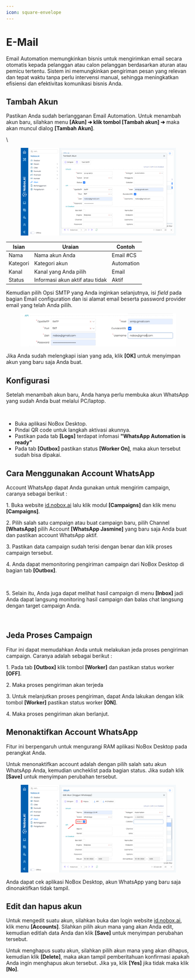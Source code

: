 ```yaml
---
icon: square-envelope
---
```


# <i class="fa-regular fa-envelope"></i> E-Mail

Email Automation memungkinkan bisnis untuk mengirimkan email secara otomatis kepada pelanggan atau calon pelanggan berdasarkan aturan atau pemicu tertentu. Sistem ini memungkinkan pengiriman pesan yang relevan dan tepat waktu tanpa perlu intervensi manual, sehingga meningkatkan efisiensi dan efektivitas komunikasi bisnis Anda.

## **Tambah Akun**

Pastikan Anda sudah berlangganan Email Automation. Untuk menambah akun baru, silahkan menu **\[Akun] ➔ klik tombol \[Tambah akun] ➔** maka akan muncul dialog **\[Tambah Akun]**.

\


<figure><img src="../.gitbook/assets/add account email.png" alt=""><figcaption></figcaption></figure>

| Isian    | Uraian                          | Contoh     |
| -------- | ------------------------------- | ---------- |
| Nama     | Nama akun Anda                  | Email #CS  |
| Kategori | Kategori akun                   | Automation |
| Kanal    | Kanal yang Anda pilih           | Email      |
| Status   | Informasi akun aktif atau tidak | Aktif      |

Kemudian pilih Opsi SMTP yang Anda inginkan selanjutnya, isi _field_ pada bagian Email configuration dan isi alamat email beserta password provider email yang telah Anda pilih.

<figure><img src="../.gitbook/assets/konfigurasi email.png" alt=""><figcaption></figcaption></figure>

Jika Anda sudah melengkapi isian yang ada, klik **\[OK]** untuk menyimpan akun yang baru saja Anda buat.

## **Konfigurasi**

Setelah menambah akun baru, Anda hanya perlu membuka akun WhatsApp yang sudah Anda buat melalui PC/laptop.&#x20;

<figure><img src="../.gitbook/assets/akunWa.png" alt=""><figcaption></figcaption></figure>

* Buka aplikasi NoBox Desktop.
* Pindai QR code untuk langkah aktivasi akunnya.
* Pastikan pada tab **\[Logs]** terdapat infomasi **"WhatsApp Automation is ready"**
* Pada tab **\[Outbox]** pastikan status **\[Worker On]**, maka akun tersebut sudah bisa dipakai.

## **Cara Menggunakan Account WhatsApp**

Account WhatsApp dapat Anda gunakan untuk mengirim campaign, caranya sebagai berikut :

1\. Buka website [id.nobox.ai](https://id.nobox.ai/) lalu klik modul **\[Campaigns]** dan klik menu **\[Campaigns]**.

2\. Pilih salah satu campaign atau buat campaign baru, pilih Channel **\[WhatsApp]** pilih Account **\[WhatsApp Jasmine]** yang baru saja Anda buat dan pastikan account WhatsApp aktif.

3\. Pastikan data campaign sudah terisi dengan benar dan klik proses campaign tersebut.

4\. Anda dapat memonitoring pengiriman campaign dari NoBox Desktop di bagian tab **\[Outbox]**.

<figure><img src="../.gitbook/assets/Outbox.png" alt=""><figcaption></figcaption></figure>

5\. Selain itu, Anda juga dapat melihat hasil campaign di menu **\[Inbox]** jadi Anda dapat langsung monitoring hasil campaign dan balas chat langsung dengan target campaign Anda.

<figure><img src="../.gitbook/assets/Inbox.png" alt=""><figcaption></figcaption></figure>

## **Jeda Proses Campaign**

Fitur ini dapat memudahkan Anda untuk melakukan jeda proses pengiriman campaign. Caranya adalah sebagai berikut :

1\. Pada tab **\[Outbox]** klik tombol **\[Worker]** dan pastikan status worker **\[OFF]**.

2\. Maka proses pengiriman akan terjeda

3\. Untuk melanjutkan proses pengiriman, dapat Anda lakukan dengan klik tombol **\[Worker]** pastikan status worker **\[ON]**.

4\. Maka proses pengiriman akan berlanjut.

## **Menonaktifkan Account WhatsApp**

Fitur ini berpengaruh untuk mengurangi RAM aplikasi NoBox Desktop pada perangkat Anda.

Untuk menonaktifkan account adalah dengan pilih salah satu akun WhatsApp Anda, kemudian uncheklist pada bagian status. Jika sudah klik **\[Save]** untuk menyimpan perubahan tersebut.

<figure><img src="../.gitbook/assets/Menonaktifkan Akun WhatsApp (1).png" alt=""><figcaption></figcaption></figure>

Anda dapat cek aplikasi NoBox Desktop, akun WhatsApp yang baru saja dinonaktifkan tidak tampil.

## **Edit dan hapus akun**

Untuk mengedit suatu akun, silahkan buka dan login website [id.nobox.ai](https://id.nobox.ai/),  klik menu **\[Accounts]**. Silahkan pilih akun mana yang akan Anda edit, kemudian editlah data Anda dan klik **\[Save]** untuk menyimpan perubahan tersebut.

Untuk menghapus suatu akun, silahkan pilih akun mana yang akan dihapus, kemudian klik **\[Delete]**, maka akan tampil pemberitahuan konfirmasi apakah Anda ingin menghapus akun tersebut. Jika ya, klik **\[Yes]** jika tidak maka klik **\[No]**.
